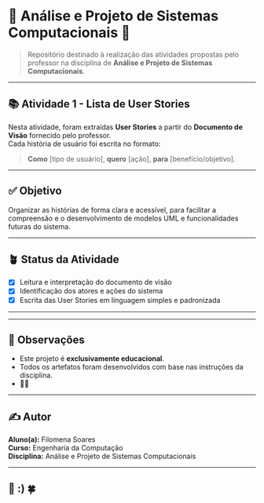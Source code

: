 # 🌱 Análise e Projeto de Sistemas Computacionais 🌿

> Repositório destinado à realização das atividades propostas pelo professor na disciplina de **Análise e Projeto de Sistemas Computacionais**.  

---

## 📚 Atividade 1 - Lista de User Stories

Nesta atividade, foram extraídas **User Stories** a partir do **Documento de Visão** fornecido pelo professor.  
Cada história de usuário foi escrita no formato:

> **Como** [tipo de usuário], **quero** [ação], **para** [benefício/objetivo].

---

## ✅ Objetivo

Organizar as histórias de forma clara e acessível, para facilitar a compreensão e o desenvolvimento de modelos UML e funcionalidades futuras do sistema.

---

## 🪴 Status da Atividade

- [x] Leitura e interpretação do documento de visão
- [x] Identificação dos atores e ações do sistema
- [x] Escrita das User Stories em linguagem simples e padronizada

---


---

## 🌼 Observações

- Este projeto é **exclusivamente educacional**.
- Todos os artefatos foram desenvolvidos com base nas instruções da disciplina.
-  🌸🌻

---

## ✍️ Autor

**Aluno(a):** Filomena Soares  
**Curso:** Engenharia da Computação  
**Disciplina:** Análise e Projeto de Sistemas Computacionais  


---

## 🌿 :) 🍀


